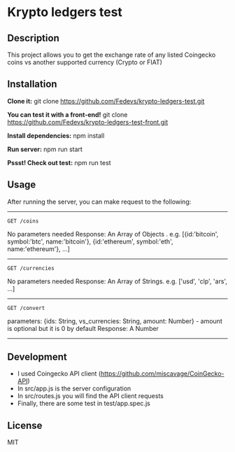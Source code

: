 # Krypto ledgers test

## Description

This project allows you to get the exchange rate of any listed Coingecko coins vs another supported currency (Crypto or FIAT)

## Installation

**Clone it:**
    git clone https://github.com/Fedevs/krypto-ledgers-test.git

**You can test it with a front-end!**
    git clone https://github.com/Fedevs/krypto-ledgers-test-front.git

**Install dependencies:**
    npm install

**Run server:**
    npm run start

**Pssst! Check out test:**
    npm run test

## Usage

After running the server, you can make request to the following:

---

    GET /coins

No parameters needed
Response: An Array of Objects . e.g. [{id:'bitcoin', symbol:'btc', name:'bitcoin'}, {id:'ethereum', symbol:'eth', name:'ethereum'}, ...]

---

    GET /currencies

No parameters needed
Response: An Array of Strings. e.g. ['usd', 'clp', 'ars', ...]

---

    GET /convert

parameters: {ids: String, vs_currencies: String, amount: Number} - amount is optional but it is 0 by default
Response: A Number

---

## Development

- I used Coingecko API client (https://github.com/miscavage/CoinGecko-API)
- In src/app.js is the server configuration
- In src/routes.js you will find the API client requests
- Finally, there are some test in test/app.spec.js

## License

MIT

